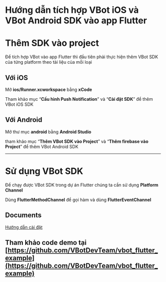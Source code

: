 # Hướng dẫn tích hợp VBot iOS và VBot Android SDK vào app Flutter

# Thêm SDK vào project

Để tích hợp VBot vào app Flutter thì đầu tiên phải thực hiện thêm VBot SDK của từng platform theo tài liệu của mỗi loại

## Với iOS

Mở **ios/Runner.xcworkspace** bằng **xCode**

Tham khảo mục “**Cấu hình Push Notification**” và “**Cài đặt SDK**” để thêm VBot iOS SDK

## Với Android

Mở thư mục **android** bằng **Android Studio**

tham khảo mục “**Thêm VBot SDK vào Project**” và “**Thêm firebase vào Project**” để thêm VBot Android SDK

---

# Sử dụng VBot SDK

Để chạy được VBot SDK trong dự án Flutter chúng ta cần sử dụng **Platform Channel**

Dùng **FlutterMethodChannel** để gọi hàm và dùng **FlutterEventChannel**

## Documents
[Hướng dẫn cài đặt](https://ribbon-lemon-74e.notion.site/VBot-iOS-SDK-8f628d594d354c018fb596b0c9de90cf)

## Tham khảo code demo tại [https://github.com/VBotDevTeam/vbot_flutter_example](https://github.com/VBotDevTeam/vbot_flutter_example)
